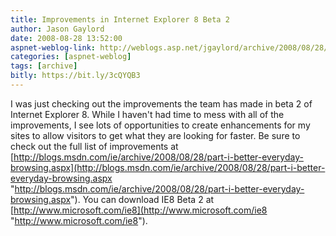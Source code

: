 ```yaml
---
title: Improvements in Internet Explorer 8 Beta 2
author: Jason Gaylord
date: 2008-08-28 13:52:00
aspnet-weblog-link: http://weblogs.asp.net/jgaylord/archive/2008/08/28/improvements-in-internet-explorer-8-beta-2.aspx
categories: [aspnet-weblog]
tags: [archive]
bitly: https://bit.ly/3cQYQB3
---
```


I was just checking out the improvements the team has made in beta 2 of Internet Explorer 8. While I haven't had time to mess with all of the improvements, I see lots of opportunities to create enhancements for my sites to allow visitors to get what they are looking for faster. Be sure to check out the full list of improvements at [http://blogs.msdn.com/ie/archive/2008/08/28/part-i-better-everyday-browsing.aspx](http://blogs.msdn.com/ie/archive/2008/08/28/part-i-better-everyday-browsing.aspx "http://blogs.msdn.com/ie/archive/2008/08/28/part-i-better-everyday-browsing.aspx"). You can download IE8 Beta 2 at [http://www.microsoft.com/ie8](http://www.microsoft.com/ie8 "http://www.microsoft.com/ie8").
